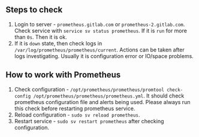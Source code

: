 ## Steps to check

1. Login to server - `prometheus.gitlab.com` or `prometheus-2.gitlab.com`. Check service with `service sv status prometheus`. If it is `run` for more than `0s`. Then it is ok.
1. If it is `down` state, then check logs in `/var/log/prometheus/prometheus/current`. Actions can be taken after logs investigating. Usually it is configuration error or IO/space problems.

## How to work with Prometheus

1. Check configuration - `/opt/prometheus/prometheus/promtool check-config /opt/prometheus/prometheus/prometheus.yml`.
It should check prometheus configuration file and alerts being used. Please always run this check before restarting prometheus service.
1. Reload configuration - `sudo sv reload prometheus`.
1. Restart service - `sudo sv restart prometheus` after checking configuration.
